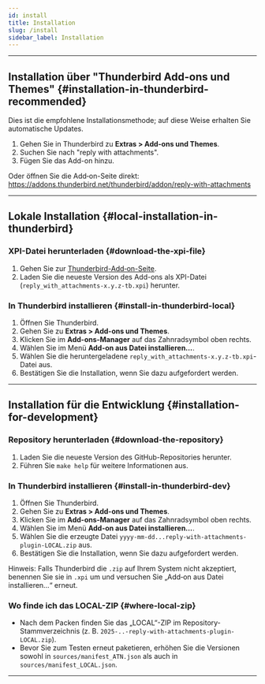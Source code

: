 ```yaml
---
id: install
title: Installation
slug: /install
sidebar_label: Installation
---
```


---

## Installation über "Thunderbird Add-ons und Themes" {#installation-in-thunderbird-recommended}

Dies ist die empfohlene Installationsmethode; auf diese Weise erhalten Sie automatische Updates.

1. Gehen Sie in Thunderbird zu **Extras > Add-ons und Themes**.
2. Suchen Sie nach "reply with attachments".
3. Fügen Sie das Add-on hinzu.

Oder öffnen Sie die Add‑on-Seite direkt: https://addons.thunderbird.net/thunderbird/addon/reply-with-attachments

---

## Lokale Installation {#local-installation-in-thunderbird}

### XPI-Datei herunterladen {#download-the-xpi-file}

1. Gehen Sie zur [Thunderbird-Add‑on-Seite](https://addons.thunderbird.net/thunderbird/addon/reply-with-attachments).
2. Laden Sie die neueste Version des Add-ons als XPI-Datei (`reply_with_attachments-x.y.z-tb.xpi`) herunter.

### In Thunderbird installieren {#install-in-thunderbird-local}

1. Öffnen Sie Thunderbird.
2. Gehen Sie zu **Extras > Add-ons und Themes**.
3. Klicken Sie im **Add-ons-Manager** auf das Zahnradsymbol oben rechts.
4. Wählen Sie im Menü **Add-on aus Datei installieren…**.
5. Wählen Sie die heruntergeladene `reply_with_attachments-x.y.z-tb.xpi`-Datei aus.
6. Bestätigen Sie die Installation, wenn Sie dazu aufgefordert werden.

---

## Installation für die Entwicklung {#installation-for-development}

### Repository herunterladen {#download-the-repository}

1. Laden Sie die neueste Version des GitHub-Repositories herunter.
2. Führen Sie `make help` für weitere Informationen aus.

### In Thunderbird installieren {#install-in-thunderbird-dev}

1. Öffnen Sie Thunderbird.
2. Gehen Sie zu **Extras > Add-ons und Themes**.
3. Klicken Sie im **Add-ons-Manager** auf das Zahnradsymbol oben rechts.
4. Wählen Sie im Menü **Add-on aus Datei installieren…**.
5. Wählen Sie die erzeugte Datei `yyyy-mm-dd...reply-with-attachments-plugin-LOCAL.zip` aus.
6. Bestätigen Sie die Installation, wenn Sie dazu aufgefordert werden.

Hinweis: Falls Thunderbird die `.zip` auf Ihrem System nicht akzeptiert, benennen Sie sie in `.xpi` um und versuchen Sie „Add‑on aus Datei installieren…“ erneut.

### Wo finde ich das LOCAL-ZIP {#where-local-zip}

- Nach dem Packen finden Sie das „LOCAL“-ZIP im Repository-Stammverzeichnis (z. B. `2025-..-reply-with-attachments-plugin-LOCAL.zip`).
- Bevor Sie zum Testen erneut paketieren, erhöhen Sie die Versionen sowohl in `sources/manifest_ATN.json` als auch in `sources/manifest_LOCAL.json`.

---
